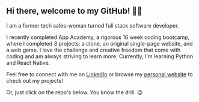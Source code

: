 <!--
**d-tamang/d-tamang** is a ✨ _special_ ✨ repository because its `README.md` (this file) appears on your GitHub profile.

Here are some ideas to get you started:

- 🔭 I’m currently working on ...
- 🌱 I’m currently learning ...
- 👯 I’m looking to collaborate on ...
- 🤔 I’m looking for help with ...
- 💬 Ask me about ...
- 📫 How to reach me: ...
- 😄 Pronouns: ...
- ⚡ Fun fact: ...
-->

## Hi there, welcome to my GitHub! 👩‍💻


I am a former tech sales-woman turned full stack software developer.


I recently completed App Academy, a rigorous 16 week coding bootcamp, where I completed 3 projects: a clone, an original single-page website, and a web game. I love the challenge and creative freedom that come with coding and am always striving to learn more. Currently, I'm learning Python and React Native.


Feel free to connect with me on [LinkedIn](https://www.linkedin.com/in/disneetamang/) or browse my [personal website](https://d-tamang.github.io/disnee-tamang/) to check out my projects!


Or, just click on the repo's below. You know the drill. 😉
